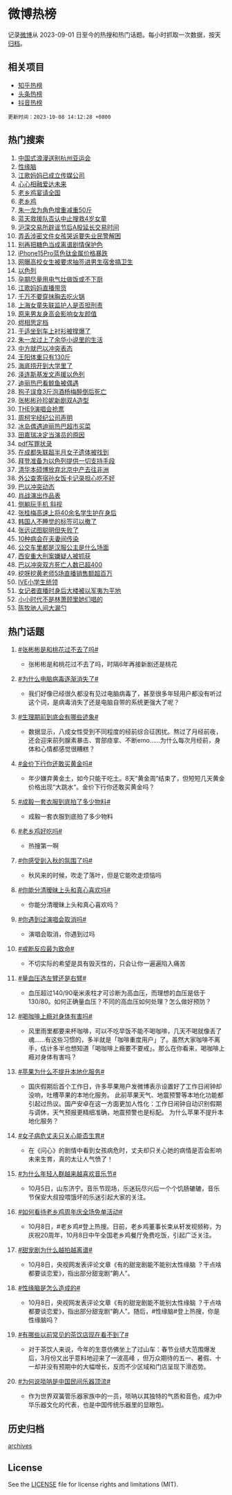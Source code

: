 # 微博热榜

记录[微博](https://www.weibo.com)从 2023-09-01 日至今的热搜和热门话题。每小时抓取一次数据，按天[归档](archives)。

## 相关项目

- [知乎热榜](https://github.com/hotarchive/zhihu)
- [头条热榜](https://github.com/hotarchive/toutiao)
- [抖音热榜](https://github.com/hotarchive/douyin)


`更新时间：2023-10-08 14:12:28 +0800`

## 热门搜索

1. [中国式浪漫送别杭州亚运会](https://m.weibo.cn/search?containerid=100103type%3D1%26t%3D10%26q%3D%23%E4%B8%AD%E5%9B%BD%E5%BC%8F%E6%B5%AA%E6%BC%AB%E9%80%81%E5%88%AB%E6%9D%AD%E5%B7%9E%E4%BA%9A%E8%BF%90%E4%BC%9A%23&stream_entry_id=51&isnewpage=1&extparam=seat%3D1%26stream_entry_id%3D51%26dgr%3D0%26c_type%3D51%26q%3D%2523%25E4%25B8%25AD%25E5%259B%25BD%25E5%25BC%258F%25E6%25B5%25AA%25E6%25BC%25AB%25E9%2580%2581%25E5%2588%25AB%25E6%259D%25AD%25E5%25B7%259E%25E4%25BA%259A%25E8%25BF%2590%25E4%25BC%259A%2523%26cate%3D10103%26pos%3D0%26filter_type%3Drealtimehot%26display_time%3D1696745547%26pre_seqid%3D169674554741802716486)
1. [性缘脑](https://m.weibo.cn/search?containerid=100103type%3D1%26t%3D10%26q%3D%E6%80%A7%E7%BC%98%E8%84%91&stream_entry_id=31&isnewpage=1&extparam=seat%3D1%26stream_entry_id%3D31%26pos%3D0%26q%3D%25E6%2580%25A7%25E7%25BC%2598%25E8%2584%2591%26cate%3D5001%26realpos%3D1%26band_rank%3D1%26dgr%3D0%26filter_type%3Drealtimehot%26c_type%3D31%26flag%3D2%26lcate%3D5001%26display_time%3D1696745547%26pre_seqid%3D169674554741802716486)
1. [江歌妈妈已成立传媒公司](https://m.weibo.cn/search?containerid=100103type%3D1%26t%3D10%26q%3D%23%E6%B1%9F%E6%AD%8C%E5%A6%88%E5%A6%88%E5%B7%B2%E6%88%90%E7%AB%8B%E4%BC%A0%E5%AA%92%E5%85%AC%E5%8F%B8%23&stream_entry_id=31&isnewpage=1&extparam=seat%3D1%26stream_entry_id%3D31%26pos%3D1%26q%3D%2523%25E6%25B1%259F%25E6%25AD%258C%25E5%25A6%2588%25E5%25A6%2588%25E5%25B7%25B2%25E6%2588%2590%25E7%25AB%258B%25E4%25BC%25A0%25E5%25AA%2592%25E5%2585%25AC%25E5%258F%25B8%2523%26cate%3D5001%26realpos%3D2%26band_rank%3D2%26dgr%3D0%26filter_type%3Drealtimehot%26c_type%3D31%26flag%3D1%26lcate%3D5001%26display_time%3D1696745547%26pre_seqid%3D169674554741802716486)
1. [心心相融爱达未来](https://m.weibo.cn/search?containerid=100103type%3D1%26t%3D10%26q%3D%23%E5%BF%83%E5%BF%83%E7%9B%B8%E8%9E%8D%E7%88%B1%E8%BE%BE%E6%9C%AA%E6%9D%A5%23&stream_entry_id=31&isnewpage=1&extparam=seat%3D1%26stream_entry_id%3D31%26pos%3D2%26q%3D%2523%25E5%25BF%2583%25E5%25BF%2583%25E7%259B%25B8%25E8%259E%258D%25E7%2588%25B1%25E8%25BE%25BE%25E6%259C%25AA%25E6%259D%25A5%2523%26cate%3D5001%26realpos%3D3%26band_rank%3D3%26dgr%3D0%26filter_type%3Drealtimehot%26c_type%3D31%26flag%3D0%26lcate%3D5001%26display_time%3D1696745547%26pre_seqid%3D169674554741802716486)
1. [老乡鸡宴请全国](https://m.weibo.cn/search?containerid=100103type%3D1%26t%3D10%26q%3D%23%E8%80%81%E4%B9%A1%E9%B8%A1%E5%AE%B4%E8%AF%B7%E5%85%A8%E5%9B%BD%23&stream_entry_id=31&isnewpage=1&extparam=seat%3D1%26stream_entry_id%3D31%26topic_ad%3D1%26pos%3D3%26q%3D%2523%25E8%2580%2581%25E4%25B9%25A1%25E9%25B8%25A1%25E5%25AE%25B4%25E8%25AF%25B7%25E5%2585%25A8%25E5%259B%25BD%2523%26is_ad_pos%3D1%26cate%3D5001%26adid%3D207229%26band_rank%3D4%26dgr%3D0%26filter_type%3Drealtimehot%26c_type%3D31%26lcate%3D5001%26display_time%3D1696745547%26pre_seqid%3D169674554741802716486)
1. [老乡鸡](https://m.weibo.cn/search?containerid=100103type%3D1%26t%3D10%26q%3D%23%E8%80%81%E4%B9%A1%E9%B8%A1%23&stream_entry_id=31&isnewpage=1&extparam=seat%3D1%26stream_entry_id%3D31%26pos%3D4%26q%3D%2523%25E8%2580%2581%25E4%25B9%25A1%25E9%25B8%25A1%2523%26cate%3D5001%26realpos%3D4%26band_rank%3D4%26dgr%3D0%26filter_type%3Drealtimehot%26c_type%3D31%26flag%3D16%26lcate%3D5001%26display_time%3D1696745547%26pre_seqid%3D169674554741802716486)
1. [朱一龙为角色增重减重50斤](https://m.weibo.cn/search?containerid=100103type%3D1%26t%3D10%26q%3D%23%E6%9C%B1%E4%B8%80%E9%BE%99%E4%B8%BA%E8%A7%92%E8%89%B2%E5%A2%9E%E9%87%8D%E5%87%8F%E9%87%8D50%E6%96%A4%23&stream_entry_id=31&isnewpage=1&extparam=seat%3D1%26stream_entry_id%3D31%26pos%3D5%26q%3D%2523%25E6%259C%25B1%25E4%25B8%2580%25E9%25BE%2599%25E4%25B8%25BA%25E8%25A7%2592%25E8%2589%25B2%25E5%25A2%259E%25E9%2587%258D%25E5%2587%258F%25E9%2587%258D50%25E6%2596%25A4%2523%26cate%3D5001%26realpos%3D5%26band_rank%3D5%26dgr%3D0%26filter_type%3Drealtimehot%26c_type%3D31%26flag%3D16%26lcate%3D5001%26display_time%3D1696745547%26pre_seqid%3D169674554741802716486)
1. [蓝天救援队否认中止搜救4岁女童](https://m.weibo.cn/search?containerid=100103type%3D1%26t%3D10%26q%3D%23%E8%93%9D%E5%A4%A9%E6%95%91%E6%8F%B4%E9%98%9F%E5%90%A6%E8%AE%A4%E4%B8%AD%E6%AD%A2%E6%90%9C%E6%95%914%E5%B2%81%E5%A5%B3%E7%AB%A5%23&stream_entry_id=31&isnewpage=1&extparam=seat%3D1%26stream_entry_id%3D31%26pos%3D6%26q%3D%2523%25E8%2593%259D%25E5%25A4%25A9%25E6%2595%2591%25E6%258F%25B4%25E9%2598%259F%25E5%2590%25A6%25E8%25AE%25A4%25E4%25B8%25AD%25E6%25AD%25A2%25E6%2590%259C%25E6%2595%25914%25E5%25B2%2581%25E5%25A5%25B3%25E7%25AB%25A5%2523%26cate%3D5001%26realpos%3D6%26band_rank%3D6%26dgr%3D0%26filter_type%3Drealtimehot%26c_type%3D31%26flag%3D1%26lcate%3D5001%26display_time%3D1696745547%26pre_seqid%3D169674554741802716486)
1. [沪深交易所辟谣节后A股延长交易时间](https://m.weibo.cn/search?containerid=100103type%3D1%26t%3D10%26q%3D%23%E6%B2%AA%E6%B7%B1%E4%BA%A4%E6%98%93%E6%89%80%E8%BE%9F%E8%B0%A3%E8%8A%82%E5%90%8EA%E8%82%A1%E5%BB%B6%E9%95%BF%E4%BA%A4%E6%98%93%E6%97%B6%E9%97%B4%23&stream_entry_id=31&isnewpage=1&extparam=seat%3D1%26stream_entry_id%3D31%26pos%3D7%26q%3D%2523%25E6%25B2%25AA%25E6%25B7%25B1%25E4%25BA%25A4%25E6%2598%2593%25E6%2589%2580%25E8%25BE%259F%25E8%25B0%25A3%25E8%258A%2582%25E5%2590%258EA%25E8%2582%25A1%25E5%25BB%25B6%25E9%2595%25BF%25E4%25BA%25A4%25E6%2598%2593%25E6%2597%25B6%25E9%2597%25B4%2523%26is_ad_pos%3D1%26cate%3D5001%26adid%3D207235%26band_rank%3D7%26dgr%3D0%26filter_type%3Drealtimehot%26c_type%3D31%26lcate%3D5001%26display_time%3D1696745547%26pre_seqid%3D169674554741802716486)
1. [弄丢涉密文件女孩哭诉要失业民警解困](https://m.weibo.cn/search?containerid=100103type%3D1%26t%3D10%26q%3D%23%E5%BC%84%E4%B8%A2%E6%B6%89%E5%AF%86%E6%96%87%E4%BB%B6%E5%A5%B3%E5%AD%A9%E5%93%AD%E8%AF%89%E8%A6%81%E5%A4%B1%E4%B8%9A%E6%B0%91%E8%AD%A6%E8%A7%A3%E5%9B%B0%23&stream_entry_id=31&isnewpage=1&extparam=seat%3D1%26stream_entry_id%3D31%26pos%3D8%26q%3D%2523%25E5%25BC%2584%25E4%25B8%25A2%25E6%25B6%2589%25E5%25AF%2586%25E6%2596%2587%25E4%25BB%25B6%25E5%25A5%25B3%25E5%25AD%25A9%25E5%2593%25AD%25E8%25AF%2589%25E8%25A6%2581%25E5%25A4%25B1%25E4%25B8%259A%25E6%25B0%2591%25E8%25AD%25A6%25E8%25A7%25A3%25E5%259B%25B0%2523%26cate%3D5001%26realpos%3D7%26band_rank%3D7%26dgr%3D0%26filter_type%3Drealtimehot%26c_type%3D31%26flag%3D32768%26lcate%3D5001%26display_time%3D1696745547%26pre_seqid%3D169674554741802716486)
1. [别再把糖色当成离谱剧情保护色](https://m.weibo.cn/search?containerid=100103type%3D1%26t%3D10%26q%3D%23%E5%88%AB%E5%86%8D%E6%8A%8A%E7%B3%96%E8%89%B2%E5%BD%93%E6%88%90%E7%A6%BB%E8%B0%B1%E5%89%A7%E6%83%85%E4%BF%9D%E6%8A%A4%E8%89%B2%23&stream_entry_id=31&isnewpage=1&extparam=seat%3D1%26stream_entry_id%3D31%26pos%3D9%26q%3D%2523%25E5%2588%25AB%25E5%2586%258D%25E6%258A%258A%25E7%25B3%2596%25E8%2589%25B2%25E5%25BD%2593%25E6%2588%2590%25E7%25A6%25BB%25E8%25B0%25B1%25E5%2589%25A7%25E6%2583%2585%25E4%25BF%259D%25E6%258A%25A4%25E8%2589%25B2%2523%26cate%3D5001%26realpos%3D8%26band_rank%3D8%26dgr%3D0%26filter_type%3Drealtimehot%26c_type%3D31%26flag%3D16%26lcate%3D5001%26display_time%3D1696745547%26pre_seqid%3D169674554741802716486)
1. [iPhone15Pro蓝色钛金属价格暴跌](https://m.weibo.cn/search?containerid=100103type%3D1%26t%3D10%26q%3D%23iPhone15Pro%E8%93%9D%E8%89%B2%E9%92%9B%E9%87%91%E5%B1%9E%E4%BB%B7%E6%A0%BC%E6%9A%B4%E8%B7%8C%23&stream_entry_id=31&isnewpage=1&extparam=seat%3D1%26stream_entry_id%3D31%26pos%3D10%26q%3D%2523iPhone15Pro%25E8%2593%259D%25E8%2589%25B2%25E9%2592%259B%25E9%2587%2591%25E5%25B1%259E%25E4%25BB%25B7%25E6%25A0%25BC%25E6%259A%25B4%25E8%25B7%258C%2523%26cate%3D5001%26realpos%3D9%26band_rank%3D9%26dgr%3D0%26filter_type%3Drealtimehot%26c_type%3D31%26flag%3D0%26lcate%3D5001%26display_time%3D1696745547%26pre_seqid%3D169674554741802716486)
1. [网曝高校女生被要求抽签进男生宿舍搞卫生](https://m.weibo.cn/search?containerid=100103type%3D1%26t%3D10%26q%3D%23%E7%BD%91%E6%9B%9D%E9%AB%98%E6%A0%A1%E5%A5%B3%E7%94%9F%E8%A2%AB%E8%A6%81%E6%B1%82%E6%8A%BD%E7%AD%BE%E8%BF%9B%E7%94%B7%E7%94%9F%E5%AE%BF%E8%88%8D%E6%90%9E%E5%8D%AB%E7%94%9F%23&stream_entry_id=31&isnewpage=1&extparam=seat%3D1%26stream_entry_id%3D31%26pos%3D11%26q%3D%2523%25E7%25BD%2591%25E6%259B%259D%25E9%25AB%2598%25E6%25A0%25A1%25E5%25A5%25B3%25E7%2594%259F%25E8%25A2%25AB%25E8%25A6%2581%25E6%25B1%2582%25E6%258A%25BD%25E7%25AD%25BE%25E8%25BF%259B%25E7%2594%25B7%25E7%2594%259F%25E5%25AE%25BF%25E8%2588%258D%25E6%2590%259E%25E5%258D%25AB%25E7%2594%259F%2523%26cate%3D5001%26realpos%3D10%26band_rank%3D10%26dgr%3D0%26filter_type%3Drealtimehot%26c_type%3D31%26flag%3D2%26lcate%3D5001%26display_time%3D1696745547%26pre_seqid%3D169674554741802716486)
1. [以色列](https://m.weibo.cn/search?containerid=100103type%3D1%26t%3D10%26q%3D%E4%BB%A5%E8%89%B2%E5%88%97&stream_entry_id=31&isnewpage=1&extparam=seat%3D1%26stream_entry_id%3D31%26pos%3D12%26q%3D%25E4%25BB%25A5%25E8%2589%25B2%25E5%2588%2597%26cate%3D5001%26realpos%3D11%26band_rank%3D11%26dgr%3D0%26filter_type%3Drealtimehot%26c_type%3D31%26flag%3D1%26lcate%3D5001%26display_time%3D1696745547%26pre_seqid%3D169674554741802716486)
1. [孕期尽量用电气灶做饭或不下厨](https://m.weibo.cn/search?containerid=100103type%3D1%26t%3D10%26q%3D%23%E5%AD%95%E6%9C%9F%E5%B0%BD%E9%87%8F%E7%94%A8%E7%94%B5%E6%B0%94%E7%81%B6%E5%81%9A%E9%A5%AD%E6%88%96%E4%B8%8D%E4%B8%8B%E5%8E%A8%23&stream_entry_id=31&isnewpage=1&extparam=seat%3D1%26stream_entry_id%3D31%26pos%3D13%26q%3D%2523%25E5%25AD%2595%25E6%259C%259F%25E5%25B0%25BD%25E9%2587%258F%25E7%2594%25A8%25E7%2594%25B5%25E6%25B0%2594%25E7%2581%25B6%25E5%2581%259A%25E9%25A5%25AD%25E6%2588%2596%25E4%25B8%258D%25E4%25B8%258B%25E5%258E%25A8%2523%26cate%3D5001%26realpos%3D12%26band_rank%3D12%26dgr%3D0%26filter_type%3Drealtimehot%26c_type%3D31%26flag%3D1%26lcate%3D5001%26display_time%3D1696745547%26pre_seqid%3D169674554741802716486)
1. [江歌妈妈直播带货](https://m.weibo.cn/search?containerid=100103type%3D1%26t%3D10%26q%3D%23%E6%B1%9F%E6%AD%8C%E5%A6%88%E5%A6%88%E7%9B%B4%E6%92%AD%E5%B8%A6%E8%B4%A7%23&stream_entry_id=31&isnewpage=1&extparam=seat%3D1%26stream_entry_id%3D31%26pos%3D14%26q%3D%2523%25E6%25B1%259F%25E6%25AD%258C%25E5%25A6%2588%25E5%25A6%2588%25E7%259B%25B4%25E6%2592%25AD%25E5%25B8%25A6%25E8%25B4%25A7%2523%26cate%3D5001%26realpos%3D13%26band_rank%3D13%26dgr%3D0%26filter_type%3Drealtimehot%26c_type%3D31%26flag%3D0%26lcate%3D5001%26display_time%3D1696745547%26pre_seqid%3D169674554741802716486)
1. [千万不要穿抹胸去吃火锅](https://m.weibo.cn/search?containerid=100103type%3D1%26t%3D10%26q%3D%23%E5%8D%83%E4%B8%87%E4%B8%8D%E8%A6%81%E7%A9%BF%E6%8A%B9%E8%83%B8%E5%8E%BB%E5%90%83%E7%81%AB%E9%94%85%23&stream_entry_id=31&isnewpage=1&extparam=seat%3D1%26stream_entry_id%3D31%26pos%3D15%26q%3D%2523%25E5%258D%2583%25E4%25B8%2587%25E4%25B8%258D%25E8%25A6%2581%25E7%25A9%25BF%25E6%258A%25B9%25E8%2583%25B8%25E5%258E%25BB%25E5%2590%2583%25E7%2581%25AB%25E9%2594%2585%2523%26cate%3D5001%26realpos%3D14%26band_rank%3D14%26dgr%3D0%26filter_type%3Drealtimehot%26c_type%3D31%26flag%3D2%26lcate%3D5001%26display_time%3D1696745547%26pre_seqid%3D169674554741802716486)
1. [上海女童失联监护人是否担刑责](https://m.weibo.cn/search?containerid=100103type%3D1%26t%3D10%26q%3D%23%E4%B8%8A%E6%B5%B7%E5%A5%B3%E7%AB%A5%E5%A4%B1%E8%81%94%E7%9B%91%E6%8A%A4%E4%BA%BA%E6%98%AF%E5%90%A6%E6%8B%85%E5%88%91%E8%B4%A3%23&stream_entry_id=31&isnewpage=1&extparam=seat%3D1%26stream_entry_id%3D31%26pos%3D16%26q%3D%2523%25E4%25B8%258A%25E6%25B5%25B7%25E5%25A5%25B3%25E7%25AB%25A5%25E5%25A4%25B1%25E8%2581%2594%25E7%259B%2591%25E6%258A%25A4%25E4%25BA%25BA%25E6%2598%25AF%25E5%2590%25A6%25E6%258B%2585%25E5%2588%2591%25E8%25B4%25A3%2523%26cate%3D5001%26realpos%3D15%26band_rank%3D15%26dgr%3D0%26filter_type%3Drealtimehot%26c_type%3D31%26flag%3D0%26lcate%3D5001%26display_time%3D1696745547%26pre_seqid%3D169674554741802716486)
1. [原来男友身高会影响女友颜值](https://m.weibo.cn/search?containerid=100103type%3D1%26t%3D10%26q%3D%23%E5%8E%9F%E6%9D%A5%E7%94%B7%E5%8F%8B%E8%BA%AB%E9%AB%98%E4%BC%9A%E5%BD%B1%E5%93%8D%E5%A5%B3%E5%8F%8B%E9%A2%9C%E5%80%BC%23&stream_entry_id=31&isnewpage=1&extparam=seat%3D1%26stream_entry_id%3D31%26pos%3D17%26q%3D%2523%25E5%258E%259F%25E6%259D%25A5%25E7%2594%25B7%25E5%258F%258B%25E8%25BA%25AB%25E9%25AB%2598%25E4%25BC%259A%25E5%25BD%25B1%25E5%2593%258D%25E5%25A5%25B3%25E5%258F%258B%25E9%25A2%259C%25E5%2580%25BC%2523%26cate%3D5001%26realpos%3D16%26band_rank%3D16%26dgr%3D0%26filter_type%3Drealtimehot%26c_type%3D31%26flag%3D1%26lcate%3D5001%26display_time%3D1696745547%26pre_seqid%3D169674554741802716486)
1. [烬相思定档](https://m.weibo.cn/search?containerid=100103type%3D1%26t%3D10%26q%3D%23%E7%83%AC%E7%9B%B8%E6%80%9D%E5%AE%9A%E6%A1%A3%23&stream_entry_id=31&isnewpage=1&extparam=seat%3D1%26stream_entry_id%3D31%26pos%3D18%26q%3D%2523%25E7%2583%25AC%25E7%259B%25B8%25E6%2580%259D%25E5%25AE%259A%25E6%25A1%25A3%2523%26cate%3D5001%26realpos%3D17%26band_rank%3D17%26dgr%3D0%26filter_type%3Drealtimehot%26c_type%3D31%26flag%3D0%26lcate%3D5001%26display_time%3D1696745547%26pre_seqid%3D169674554741802716486)
1. [于适坐到车上衬衫被撑爆了](https://m.weibo.cn/search?containerid=100103type%3D1%26t%3D10%26q%3D%E4%BA%8E%E9%80%82%E5%9D%90%E5%88%B0%E8%BD%A6%E4%B8%8A%E8%A1%AC%E8%A1%AB%E8%A2%AB%E6%92%91%E7%88%86%E4%BA%86&stream_entry_id=31&isnewpage=1&extparam=seat%3D1%26stream_entry_id%3D31%26pos%3D19%26q%3D%25E4%25BA%258E%25E9%2580%2582%25E5%259D%2590%25E5%2588%25B0%25E8%25BD%25A6%25E4%25B8%258A%25E8%25A1%25AC%25E8%25A1%25AB%25E8%25A2%25AB%25E6%2592%2591%25E7%2588%2586%25E4%25BA%2586%26cate%3D5001%26realpos%3D18%26band_rank%3D18%26dgr%3D0%26filter_type%3Drealtimehot%26c_type%3D31%26flag%3D0%26lcate%3D5001%26display_time%3D1696745547%26pre_seqid%3D169674554741802716486)
1. [朱一龙过上了余华小说里的生活](https://m.weibo.cn/search?containerid=100103type%3D1%26t%3D10%26q%3D%23%E6%9C%B1%E4%B8%80%E9%BE%99%E8%BF%87%E4%B8%8A%E4%BA%86%E4%BD%99%E5%8D%8E%E5%B0%8F%E8%AF%B4%E9%87%8C%E7%9A%84%E7%94%9F%E6%B4%BB%23&stream_entry_id=31&isnewpage=1&extparam=seat%3D1%26stream_entry_id%3D31%26pos%3D20%26q%3D%2523%25E6%259C%25B1%25E4%25B8%2580%25E9%25BE%2599%25E8%25BF%2587%25E4%25B8%258A%25E4%25BA%2586%25E4%25BD%2599%25E5%258D%258E%25E5%25B0%258F%25E8%25AF%25B4%25E9%2587%258C%25E7%259A%2584%25E7%2594%259F%25E6%25B4%25BB%2523%26cate%3D5001%26realpos%3D19%26band_rank%3D19%26dgr%3D0%26filter_type%3Drealtimehot%26c_type%3D31%26flag%3D0%26lcate%3D5001%26display_time%3D1696745547%26pre_seqid%3D169674554741802716486)
1. [中方就巴以冲突表态](https://m.weibo.cn/search?containerid=100103type%3D1%26t%3D10%26q%3D%23%E4%B8%AD%E6%96%B9%E5%B0%B1%E5%B7%B4%E4%BB%A5%E5%86%B2%E7%AA%81%E8%A1%A8%E6%80%81%23&stream_entry_id=31&isnewpage=1&extparam=seat%3D1%26stream_entry_id%3D31%26pos%3D21%26q%3D%2523%25E4%25B8%25AD%25E6%2596%25B9%25E5%25B0%25B1%25E5%25B7%25B4%25E4%25BB%25A5%25E5%2586%25B2%25E7%25AA%2581%25E8%25A1%25A8%25E6%2580%2581%2523%26cate%3D5001%26realpos%3D20%26band_rank%3D20%26dgr%3D0%26filter_type%3Drealtimehot%26c_type%3D31%26flag%3D0%26lcate%3D5001%26display_time%3D1696745547%26pre_seqid%3D169674554741802716486)
1. [王阳体重只有130斤](https://m.weibo.cn/search?containerid=100103type%3D1%26t%3D10%26q%3D%23%E7%8E%8B%E9%98%B3%E4%BD%93%E9%87%8D%E5%8F%AA%E6%9C%89130%E6%96%A4%23&stream_entry_id=31&isnewpage=1&extparam=seat%3D1%26stream_entry_id%3D31%26pos%3D22%26q%3D%2523%25E7%258E%258B%25E9%2598%25B3%25E4%25BD%2593%25E9%2587%258D%25E5%258F%25AA%25E6%259C%2589130%25E6%2596%25A4%2523%26cate%3D5001%26realpos%3D21%26band_rank%3D21%26dgr%3D0%26filter_type%3Drealtimehot%26c_type%3D31%26flag%3D1%26lcate%3D5001%26display_time%3D1696745547%26pre_seqid%3D169674554741802716486)
1. [海底捞开到大学里了](https://m.weibo.cn/search?containerid=100103type%3D1%26t%3D10%26q%3D%23%E6%B5%B7%E5%BA%95%E6%8D%9E%E5%BC%80%E5%88%B0%E5%A4%A7%E5%AD%A6%E9%87%8C%E4%BA%86%23&stream_entry_id=31&isnewpage=1&extparam=seat%3D1%26stream_entry_id%3D31%26pos%3D23%26q%3D%2523%25E6%25B5%25B7%25E5%25BA%2595%25E6%258D%259E%25E5%25BC%2580%25E5%2588%25B0%25E5%25A4%25A7%25E5%25AD%25A6%25E9%2587%258C%25E4%25BA%2586%2523%26cate%3D5001%26realpos%3D22%26band_rank%3D22%26dgr%3D0%26filter_type%3Drealtimehot%26c_type%3D31%26flag%3D1%26lcate%3D5001%26display_time%3D1696745547%26pre_seqid%3D169674554741802716486)
1. [泽连斯基发文声援以色列](https://m.weibo.cn/search?containerid=100103type%3D1%26t%3D10%26q%3D%23%E6%B3%BD%E8%BF%9E%E6%96%AF%E5%9F%BA%E5%8F%91%E6%96%87%E5%A3%B0%E6%8F%B4%E4%BB%A5%E8%89%B2%E5%88%97%23&stream_entry_id=31&isnewpage=1&extparam=seat%3D1%26stream_entry_id%3D31%26pos%3D24%26q%3D%2523%25E6%25B3%25BD%25E8%25BF%259E%25E6%2596%25AF%25E5%259F%25BA%25E5%258F%2591%25E6%2596%2587%25E5%25A3%25B0%25E6%258F%25B4%25E4%25BB%25A5%25E8%2589%25B2%25E5%2588%2597%2523%26cate%3D5001%26realpos%3D23%26band_rank%3D23%26dgr%3D0%26filter_type%3Drealtimehot%26c_type%3D31%26flag%3D0%26lcate%3D5001%26display_time%3D1696745547%26pre_seqid%3D169674554741802716486)
1. [迪丽热巴看鲸鱼被偶遇](https://m.weibo.cn/search?containerid=100103type%3D1%26t%3D10%26q%3D%23%E8%BF%AA%E4%B8%BD%E7%83%AD%E5%B7%B4%E7%9C%8B%E9%B2%B8%E9%B1%BC%E8%A2%AB%E5%81%B6%E9%81%87%23&stream_entry_id=31&isnewpage=1&extparam=seat%3D1%26stream_entry_id%3D31%26pos%3D25%26q%3D%2523%25E8%25BF%25AA%25E4%25B8%25BD%25E7%2583%25AD%25E5%25B7%25B4%25E7%259C%258B%25E9%25B2%25B8%25E9%25B1%25BC%25E8%25A2%25AB%25E5%2581%25B6%25E9%2581%2587%2523%26cate%3D5001%26realpos%3D24%26band_rank%3D24%26dgr%3D0%26filter_type%3Drealtimehot%26c_type%3D31%26flag%3D1%26lcate%3D5001%26display_time%3D1696745547%26pre_seqid%3D169674554741802716486)
1. [狗子误食3斤泡酒杨梅醉倒后死亡](https://m.weibo.cn/search?containerid=100103type%3D1%26t%3D10%26q%3D%23%E7%8B%97%E5%AD%90%E8%AF%AF%E9%A3%9F3%E6%96%A4%E6%B3%A1%E9%85%92%E6%9D%A8%E6%A2%85%E9%86%89%E5%80%92%E5%90%8E%E6%AD%BB%E4%BA%A1%23&stream_entry_id=31&isnewpage=1&extparam=seat%3D1%26stream_entry_id%3D31%26pos%3D26%26q%3D%2523%25E7%258B%2597%25E5%25AD%2590%25E8%25AF%25AF%25E9%25A3%259F3%25E6%2596%25A4%25E6%25B3%25A1%25E9%2585%2592%25E6%259D%25A8%25E6%25A2%2585%25E9%2586%2589%25E5%2580%2592%25E5%2590%258E%25E6%25AD%25BB%25E4%25BA%25A1%2523%26cate%3D5001%26realpos%3D25%26band_rank%3D25%26dgr%3D0%26filter_type%3Drealtimehot%26c_type%3D31%26flag%3D0%26lcate%3D5001%26display_time%3D1696745547%26pre_seqid%3D169674554741802716486)
1. [张彬彬孙珍妮新剧双A造型](https://m.weibo.cn/search?containerid=100103type%3D1%26t%3D10%26q%3D%23%E5%BC%A0%E5%BD%AC%E5%BD%AC%E5%AD%99%E7%8F%8D%E5%A6%AE%E6%96%B0%E5%89%A7%E5%8F%8CA%E9%80%A0%E5%9E%8B%23&stream_entry_id=31&isnewpage=1&extparam=seat%3D1%26stream_entry_id%3D31%26pos%3D27%26q%3D%2523%25E5%25BC%25A0%25E5%25BD%25AC%25E5%25BD%25AC%25E5%25AD%2599%25E7%258F%258D%25E5%25A6%25AE%25E6%2596%25B0%25E5%2589%25A7%25E5%258F%258CA%25E9%2580%25A0%25E5%259E%258B%2523%26cate%3D5001%26realpos%3D26%26band_rank%3D26%26dgr%3D0%26filter_type%3Drealtimehot%26c_type%3D31%26flag%3D1%26lcate%3D5001%26display_time%3D1696745547%26pre_seqid%3D169674554741802716486)
1. [THE9演唱会抢票](https://m.weibo.cn/search?containerid=100103type%3D1%26t%3D10%26q%3DTHE9%E6%BC%94%E5%94%B1%E4%BC%9A%E6%8A%A2%E7%A5%A8&stream_entry_id=31&isnewpage=1&extparam=seat%3D1%26stream_entry_id%3D31%26pos%3D28%26q%3DTHE9%25E6%25BC%2594%25E5%2594%25B1%25E4%25BC%259A%25E6%258A%25A2%25E7%25A5%25A8%26cate%3D5001%26realpos%3D27%26band_rank%3D27%26dgr%3D0%26filter_type%3Drealtimehot%26c_type%3D31%26flag%3D0%26lcate%3D5001%26display_time%3D1696745547%26pre_seqid%3D169674554741802716486)
1. [周柯宇经纪公司声明](https://m.weibo.cn/search?containerid=100103type%3D1%26t%3D10%26q%3D%23%E5%91%A8%E6%9F%AF%E5%AE%87%E7%BB%8F%E7%BA%AA%E5%85%AC%E5%8F%B8%E5%A3%B0%E6%98%8E%23&stream_entry_id=31&isnewpage=1&extparam=seat%3D1%26stream_entry_id%3D31%26pos%3D29%26q%3D%2523%25E5%2591%25A8%25E6%259F%25AF%25E5%25AE%2587%25E7%25BB%258F%25E7%25BA%25AA%25E5%2585%25AC%25E5%258F%25B8%25E5%25A3%25B0%25E6%2598%258E%2523%26cate%3D5001%26realpos%3D28%26band_rank%3D28%26dgr%3D0%26filter_type%3Drealtimehot%26c_type%3D31%26flag%3D1%26lcate%3D5001%26display_time%3D1696745547%26pre_seqid%3D169674554741802716486)
1. [冰岛偶遇迪丽热巴超市买菜](https://m.weibo.cn/search?containerid=100103type%3D1%26t%3D10%26q%3D%23%E5%86%B0%E5%B2%9B%E5%81%B6%E9%81%87%E8%BF%AA%E4%B8%BD%E7%83%AD%E5%B7%B4%E8%B6%85%E5%B8%82%E4%B9%B0%E8%8F%9C%23&stream_entry_id=31&isnewpage=1&extparam=seat%3D1%26stream_entry_id%3D31%26pos%3D30%26q%3D%2523%25E5%2586%25B0%25E5%25B2%259B%25E5%2581%25B6%25E9%2581%2587%25E8%25BF%25AA%25E4%25B8%25BD%25E7%2583%25AD%25E5%25B7%25B4%25E8%25B6%2585%25E5%25B8%2582%25E4%25B9%25B0%25E8%258F%259C%2523%26cate%3D5001%26realpos%3D29%26band_rank%3D29%26dgr%3D0%26filter_type%3Drealtimehot%26c_type%3D31%26flag%3D0%26lcate%3D5001%26display_time%3D1696745547%26pre_seqid%3D169674554741802716486)
1. [田嘉瑞决定当演员的原因](https://m.weibo.cn/search?containerid=100103type%3D1%26t%3D10%26q%3D%E7%94%B0%E5%98%89%E7%91%9E%E5%86%B3%E5%AE%9A%E5%BD%93%E6%BC%94%E5%91%98%E7%9A%84%E5%8E%9F%E5%9B%A0&stream_entry_id=31&isnewpage=1&extparam=seat%3D1%26stream_entry_id%3D31%26pos%3D31%26q%3D%25E7%2594%25B0%25E5%2598%2589%25E7%2591%259E%25E5%2586%25B3%25E5%25AE%259A%25E5%25BD%2593%25E6%25BC%2594%25E5%2591%2598%25E7%259A%2584%25E5%258E%259F%25E5%259B%25A0%26cate%3D5001%26realpos%3D30%26band_rank%3D30%26dgr%3D0%26filter_type%3Drealtimehot%26c_type%3D31%26flag%3D1%26lcate%3D5001%26display_time%3D1696745547%26pre_seqid%3D169674554741802716486)
1. [pdf写罪状录](https://m.weibo.cn/search?containerid=100103type%3D1%26t%3D10%26q%3Dpdf%E5%86%99%E7%BD%AA%E7%8A%B6%E5%BD%95&stream_entry_id=31&isnewpage=1&extparam=seat%3D1%26stream_entry_id%3D31%26pos%3D32%26q%3Dpdf%25E5%2586%2599%25E7%25BD%25AA%25E7%258A%25B6%25E5%25BD%2595%26cate%3D5001%26realpos%3D31%26band_rank%3D31%26dgr%3D0%26filter_type%3Drealtimehot%26c_type%3D31%26flag%3D1%26lcate%3D5001%26display_time%3D1696745547%26pre_seqid%3D169674554741802716486)
1. [在成都失联超半月女子遗体被找到](https://m.weibo.cn/search?containerid=100103type%3D1%26t%3D10%26q%3D%23%E5%9C%A8%E6%88%90%E9%83%BD%E5%A4%B1%E8%81%94%E8%B6%85%E5%8D%8A%E6%9C%88%E5%A5%B3%E5%AD%90%E9%81%97%E4%BD%93%E8%A2%AB%E6%89%BE%E5%88%B0%23&stream_entry_id=31&isnewpage=1&extparam=seat%3D1%26stream_entry_id%3D31%26pos%3D33%26q%3D%2523%25E5%259C%25A8%25E6%2588%2590%25E9%2583%25BD%25E5%25A4%25B1%25E8%2581%2594%25E8%25B6%2585%25E5%258D%258A%25E6%259C%2588%25E5%25A5%25B3%25E5%25AD%2590%25E9%2581%2597%25E4%25BD%2593%25E8%25A2%25AB%25E6%2589%25BE%25E5%2588%25B0%2523%26cate%3D5001%26realpos%3D32%26band_rank%3D32%26dgr%3D0%26filter_type%3Drealtimehot%26c_type%3D31%26flag%3D0%26lcate%3D5001%26display_time%3D1696745547%26pre_seqid%3D169674554741802716486)
1. [拜登准备为以色列提供一切支持手段](https://m.weibo.cn/search?containerid=100103type%3D1%26t%3D10%26q%3D%23%E6%8B%9C%E7%99%BB%E5%87%86%E5%A4%87%E4%B8%BA%E4%BB%A5%E8%89%B2%E5%88%97%E6%8F%90%E4%BE%9B%E4%B8%80%E5%88%87%E6%94%AF%E6%8C%81%E6%89%8B%E6%AE%B5%23&stream_entry_id=31&isnewpage=1&extparam=seat%3D1%26stream_entry_id%3D31%26pos%3D34%26q%3D%2523%25E6%258B%259C%25E7%2599%25BB%25E5%2587%2586%25E5%25A4%2587%25E4%25B8%25BA%25E4%25BB%25A5%25E8%2589%25B2%25E5%2588%2597%25E6%258F%2590%25E4%25BE%259B%25E4%25B8%2580%25E5%2588%2587%25E6%2594%25AF%25E6%258C%2581%25E6%2589%258B%25E6%25AE%25B5%2523%26cate%3D5001%26realpos%3D33%26band_rank%3D33%26dgr%3D0%26filter_type%3Drealtimehot%26c_type%3D31%26flag%3D1%26lcate%3D5001%26display_time%3D1696745547%26pre_seqid%3D169674554741802716486)
1. [清华本硕博放弃北京中产去往非洲](https://m.weibo.cn/search?containerid=100103type%3D1%26t%3D10%26q%3D%23%E6%B8%85%E5%8D%8E%E6%9C%AC%E7%A1%95%E5%8D%9A%E6%94%BE%E5%BC%83%E5%8C%97%E4%BA%AC%E4%B8%AD%E4%BA%A7%E5%8E%BB%E5%BE%80%E9%9D%9E%E6%B4%B2%23&stream_entry_id=31&isnewpage=1&extparam=seat%3D1%26stream_entry_id%3D31%26pos%3D35%26q%3D%2523%25E6%25B8%2585%25E5%258D%258E%25E6%259C%25AC%25E7%25A1%2595%25E5%258D%259A%25E6%2594%25BE%25E5%25BC%2583%25E5%258C%2597%25E4%25BA%25AC%25E4%25B8%25AD%25E4%25BA%25A7%25E5%258E%25BB%25E5%25BE%2580%25E9%259D%259E%25E6%25B4%25B2%2523%26cate%3D5001%26realpos%3D34%26band_rank%3D34%26dgr%3D0%26filter_type%3Drealtimehot%26c_type%3D31%26flag%3D0%26lcate%3D5001%26display_time%3D1696745547%26pre_seqid%3D169674554741802716486)
1. [外公查寄宿孙女饭卡记录担心吃不好](https://m.weibo.cn/search?containerid=100103type%3D1%26t%3D10%26q%3D%23%E5%A4%96%E5%85%AC%E6%9F%A5%E5%AF%84%E5%AE%BF%E5%AD%99%E5%A5%B3%E9%A5%AD%E5%8D%A1%E8%AE%B0%E5%BD%95%E6%8B%85%E5%BF%83%E5%90%83%E4%B8%8D%E5%A5%BD%23&stream_entry_id=31&isnewpage=1&extparam=seat%3D1%26stream_entry_id%3D31%26pos%3D36%26q%3D%2523%25E5%25A4%2596%25E5%2585%25AC%25E6%259F%25A5%25E5%25AF%2584%25E5%25AE%25BF%25E5%25AD%2599%25E5%25A5%25B3%25E9%25A5%25AD%25E5%258D%25A1%25E8%25AE%25B0%25E5%25BD%2595%25E6%258B%2585%25E5%25BF%2583%25E5%2590%2583%25E4%25B8%258D%25E5%25A5%25BD%2523%26cate%3D5001%26realpos%3D35%26band_rank%3D35%26dgr%3D0%26filter_type%3Drealtimehot%26c_type%3D31%26flag%3D1%26lcate%3D5001%26display_time%3D1696745547%26pre_seqid%3D169674554741802716486)
1. [巴以冲突动态](https://m.weibo.cn/search?containerid=100103type%3D1%26t%3D10%26q%3D%23%E5%B7%B4%E4%BB%A5%E5%86%B2%E7%AA%81%E5%8A%A8%E6%80%81%23&stream_entry_id=31&isnewpage=1&extparam=seat%3D1%26stream_entry_id%3D31%26pos%3D37%26q%3D%2523%25E5%25B7%25B4%25E4%25BB%25A5%25E5%2586%25B2%25E7%25AA%2581%25E5%258A%25A8%25E6%2580%2581%2523%26cate%3D5001%26realpos%3D36%26band_rank%3D36%26dgr%3D0%26filter_type%3Drealtimehot%26c_type%3D31%26flag%3D1%26lcate%3D5001%26display_time%3D1696745547%26pre_seqid%3D169674554741802716486)
1. [肖战演出作品表](https://m.weibo.cn/search?containerid=100103type%3D1%26t%3D10%26q%3D%23%E8%82%96%E6%88%98%E6%BC%94%E5%87%BA%E4%BD%9C%E5%93%81%E8%A1%A8%23&stream_entry_id=31&isnewpage=1&extparam=seat%3D1%26stream_entry_id%3D31%26pos%3D38%26q%3D%2523%25E8%2582%2596%25E6%2588%2598%25E6%25BC%2594%25E5%2587%25BA%25E4%25BD%259C%25E5%2593%2581%25E8%25A1%25A8%2523%26cate%3D5001%26realpos%3D37%26band_rank%3D37%26dgr%3D0%26filter_type%3Drealtimehot%26c_type%3D31%26flag%3D1%26lcate%3D5001%26display_time%3D1696745547%26pre_seqid%3D169674554741802716486)
1. [侧躺玩手机 斜视](https://m.weibo.cn/search?containerid=100103type%3D1%26t%3D10%26q%3D%E4%BE%A7%E8%BA%BA%E7%8E%A9%E6%89%8B%E6%9C%BA+%E6%96%9C%E8%A7%86&stream_entry_id=31&isnewpage=1&extparam=seat%3D1%26stream_entry_id%3D31%26pos%3D39%26q%3D%25E4%25BE%25A7%25E8%25BA%25BA%25E7%258E%25A9%25E6%2589%258B%25E6%259C%25BA%2520%25E6%2596%259C%25E8%25A7%2586%26cate%3D5001%26realpos%3D38%26band_rank%3D38%26dgr%3D0%26filter_type%3Drealtimehot%26c_type%3D31%26flag%3D0%26lcate%3D5001%26display_time%3D1696745547%26pre_seqid%3D169674554741802716486)
1. [张桂梅高速上将40余名学生护在身后](https://m.weibo.cn/search?containerid=100103type%3D1%26t%3D10%26q%3D%23%E5%BC%A0%E6%A1%82%E6%A2%85%E9%AB%98%E9%80%9F%E4%B8%8A%E5%B0%8640%E4%BD%99%E5%90%8D%E5%AD%A6%E7%94%9F%E6%8A%A4%E5%9C%A8%E8%BA%AB%E5%90%8E%23&stream_entry_id=31&isnewpage=1&extparam=seat%3D1%26stream_entry_id%3D31%26pos%3D40%26q%3D%2523%25E5%25BC%25A0%25E6%25A1%2582%25E6%25A2%2585%25E9%25AB%2598%25E9%2580%259F%25E4%25B8%258A%25E5%25B0%258640%25E4%25BD%2599%25E5%2590%258D%25E5%25AD%25A6%25E7%2594%259F%25E6%258A%25A4%25E5%259C%25A8%25E8%25BA%25AB%25E5%2590%258E%2523%26cate%3D5001%26realpos%3D39%26band_rank%3D39%26dgr%3D0%26filter_type%3Drealtimehot%26c_type%3D31%26flag%3D32768%26lcate%3D5001%26display_time%3D1696745547%26pre_seqid%3D169674554741802716486)
1. [韩国人不睡觉的标签可以撤了](https://m.weibo.cn/search?containerid=100103type%3D1%26t%3D10%26q%3D%23%E9%9F%A9%E5%9B%BD%E4%BA%BA%E4%B8%8D%E7%9D%A1%E8%A7%89%E7%9A%84%E6%A0%87%E7%AD%BE%E5%8F%AF%E4%BB%A5%E6%92%A4%E4%BA%86%23&stream_entry_id=31&isnewpage=1&extparam=seat%3D1%26stream_entry_id%3D31%26pos%3D41%26q%3D%2523%25E9%259F%25A9%25E5%259B%25BD%25E4%25BA%25BA%25E4%25B8%258D%25E7%259D%25A1%25E8%25A7%2589%25E7%259A%2584%25E6%25A0%2587%25E7%25AD%25BE%25E5%258F%25AF%25E4%25BB%25A5%25E6%2592%25A4%25E4%25BA%2586%2523%26cate%3D5001%26realpos%3D40%26band_rank%3D40%26dgr%3D0%26filter_type%3Drealtimehot%26c_type%3D31%26flag%3D0%26lcate%3D5001%26display_time%3D1696745547%26pre_seqid%3D169674554741802716486)
1. [张远试图聪明但失败了](https://m.weibo.cn/search?containerid=100103type%3D1%26t%3D10%26q%3D%23%E5%BC%A0%E8%BF%9C%E8%AF%95%E5%9B%BE%E8%81%AA%E6%98%8E%E4%BD%86%E5%A4%B1%E8%B4%A5%E4%BA%86%23&stream_entry_id=31&isnewpage=1&extparam=seat%3D1%26stream_entry_id%3D31%26pos%3D42%26q%3D%2523%25E5%25BC%25A0%25E8%25BF%259C%25E8%25AF%2595%25E5%259B%25BE%25E8%2581%25AA%25E6%2598%258E%25E4%25BD%2586%25E5%25A4%25B1%25E8%25B4%25A5%25E4%25BA%2586%2523%26cate%3D5001%26realpos%3D41%26band_rank%3D41%26dgr%3D0%26filter_type%3Drealtimehot%26c_type%3D31%26flag%3D1%26lcate%3D5001%26display_time%3D1696745547%26pre_seqid%3D169674554741802716486)
1. [10种病会在夫妻间传染](https://m.weibo.cn/search?containerid=100103type%3D1%26t%3D10%26q%3D%2310%E7%A7%8D%E7%97%85%E4%BC%9A%E5%9C%A8%E5%A4%AB%E5%A6%BB%E9%97%B4%E4%BC%A0%E6%9F%93%23&stream_entry_id=31&isnewpage=1&extparam=seat%3D1%26stream_entry_id%3D31%26pos%3D43%26q%3D%252310%25E7%25A7%258D%25E7%2597%2585%25E4%25BC%259A%25E5%259C%25A8%25E5%25A4%25AB%25E5%25A6%25BB%25E9%2597%25B4%25E4%25BC%25A0%25E6%259F%2593%2523%26cate%3D5001%26realpos%3D42%26band_rank%3D42%26dgr%3D0%26filter_type%3Drealtimehot%26c_type%3D31%26flag%3D0%26lcate%3D5001%26display_time%3D1696745547%26pre_seqid%3D169674554741802716486)
1. [公交车里都是汉服公主是什么场面](https://m.weibo.cn/search?containerid=100103type%3D1%26t%3D10%26q%3D%23%E5%85%AC%E4%BA%A4%E8%BD%A6%E9%87%8C%E9%83%BD%E6%98%AF%E6%B1%89%E6%9C%8D%E5%85%AC%E4%B8%BB%E6%98%AF%E4%BB%80%E4%B9%88%E5%9C%BA%E9%9D%A2%23&stream_entry_id=31&isnewpage=1&extparam=seat%3D1%26stream_entry_id%3D31%26pos%3D44%26q%3D%2523%25E5%2585%25AC%25E4%25BA%25A4%25E8%25BD%25A6%25E9%2587%258C%25E9%2583%25BD%25E6%2598%25AF%25E6%25B1%2589%25E6%259C%258D%25E5%2585%25AC%25E4%25B8%25BB%25E6%2598%25AF%25E4%25BB%2580%25E4%25B9%2588%25E5%259C%25BA%25E9%259D%25A2%2523%26cate%3D5001%26realpos%3D43%26band_rank%3D43%26dgr%3D0%26filter_type%3Drealtimehot%26c_type%3D31%26flag%3D1%26lcate%3D5001%26display_time%3D1696745547%26pre_seqid%3D169674554741802716486)
1. [西安重大刑案嫌疑人被抓获](https://m.weibo.cn/search?containerid=100103type%3D1%26t%3D10%26q%3D%23%E8%A5%BF%E5%AE%89%E9%87%8D%E5%A4%A7%E5%88%91%E6%A1%88%E5%AB%8C%E7%96%91%E4%BA%BA%E8%A2%AB%E6%8A%93%E8%8E%B7%23&stream_entry_id=31&isnewpage=1&extparam=seat%3D1%26stream_entry_id%3D31%26pos%3D45%26q%3D%2523%25E8%25A5%25BF%25E5%25AE%2589%25E9%2587%258D%25E5%25A4%25A7%25E5%2588%2591%25E6%25A1%2588%25E5%25AB%258C%25E7%2596%2591%25E4%25BA%25BA%25E8%25A2%25AB%25E6%258A%2593%25E8%258E%25B7%2523%26cate%3D5001%26realpos%3D44%26band_rank%3D44%26dgr%3D0%26filter_type%3Drealtimehot%26c_type%3D31%26flag%3D0%26lcate%3D5001%26display_time%3D1696745547%26pre_seqid%3D169674554741802716486)
1. [巴以冲突双方死亡人数已超400](https://m.weibo.cn/search?containerid=100103type%3D1%26t%3D10%26q%3D%23%E5%B7%B4%E4%BB%A5%E5%86%B2%E7%AA%81%E5%8F%8C%E6%96%B9%E6%AD%BB%E4%BA%A1%E4%BA%BA%E6%95%B0%E5%B7%B2%E8%B6%85400%23&stream_entry_id=31&isnewpage=1&extparam=seat%3D1%26stream_entry_id%3D31%26pos%3D46%26q%3D%2523%25E5%25B7%25B4%25E4%25BB%25A5%25E5%2586%25B2%25E7%25AA%2581%25E5%258F%258C%25E6%2596%25B9%25E6%25AD%25BB%25E4%25BA%25A1%25E4%25BA%25BA%25E6%2595%25B0%25E5%25B7%25B2%25E8%25B6%2585400%2523%26cate%3D5001%26realpos%3D45%26band_rank%3D45%26dgr%3D0%26filter_type%3Drealtimehot%26c_type%3D31%26flag%3D0%26lcate%3D5001%26display_time%3D1696745547%26pre_seqid%3D169674554741802716486)
1. [挖呀挖黄老师5场直播销售额超百万](https://m.weibo.cn/search?containerid=100103type%3D1%26t%3D10%26q%3D%23%E6%8C%96%E5%91%80%E6%8C%96%E9%BB%84%E8%80%81%E5%B8%885%E5%9C%BA%E7%9B%B4%E6%92%AD%E9%94%80%E5%94%AE%E9%A2%9D%E8%B6%85%E7%99%BE%E4%B8%87%23&stream_entry_id=31&isnewpage=1&extparam=seat%3D1%26stream_entry_id%3D31%26pos%3D47%26q%3D%2523%25E6%258C%2596%25E5%2591%2580%25E6%258C%2596%25E9%25BB%2584%25E8%2580%2581%25E5%25B8%25885%25E5%259C%25BA%25E7%259B%25B4%25E6%2592%25AD%25E9%2594%2580%25E5%2594%25AE%25E9%25A2%259D%25E8%25B6%2585%25E7%2599%25BE%25E4%25B8%2587%2523%26cate%3D5001%26realpos%3D46%26band_rank%3D46%26dgr%3D0%26filter_type%3Drealtimehot%26c_type%3D31%26flag%3D0%26lcate%3D5001%26display_time%3D1696745547%26pre_seqid%3D169674554741802716486)
1. [IVE小学生统领](https://m.weibo.cn/search?containerid=100103type%3D1%26t%3D10%26q%3DIVE%E5%B0%8F%E5%AD%A6%E7%94%9F%E7%BB%9F%E9%A2%86&stream_entry_id=31&isnewpage=1&extparam=seat%3D1%26stream_entry_id%3D31%26pos%3D48%26q%3DIVE%25E5%25B0%258F%25E5%25AD%25A6%25E7%2594%259F%25E7%25BB%259F%25E9%25A2%2586%26cate%3D5001%26realpos%3D47%26band_rank%3D47%26dgr%3D0%26filter_type%3Drealtimehot%26c_type%3D31%26flag%3D1%26lcate%3D5001%26display_time%3D1696745547%26pre_seqid%3D169674554741802716486)
1. [女记者直播时身后大楼被以军夷为平地](https://m.weibo.cn/search?containerid=100103type%3D1%26t%3D10%26q%3D%23%E5%A5%B3%E8%AE%B0%E8%80%85%E7%9B%B4%E6%92%AD%E6%97%B6%E8%BA%AB%E5%90%8E%E5%A4%A7%E6%A5%BC%E8%A2%AB%E4%BB%A5%E5%86%9B%E5%A4%B7%E4%B8%BA%E5%B9%B3%E5%9C%B0%23&stream_entry_id=31&isnewpage=1&extparam=seat%3D1%26stream_entry_id%3D31%26pos%3D49%26q%3D%2523%25E5%25A5%25B3%25E8%25AE%25B0%25E8%2580%2585%25E7%259B%25B4%25E6%2592%25AD%25E6%2597%25B6%25E8%25BA%25AB%25E5%2590%258E%25E5%25A4%25A7%25E6%25A5%25BC%25E8%25A2%25AB%25E4%25BB%25A5%25E5%2586%259B%25E5%25A4%25B7%25E4%25B8%25BA%25E5%25B9%25B3%25E5%259C%25B0%2523%26cate%3D5001%26realpos%3D48%26band_rank%3D48%26dgr%3D0%26filter_type%3Drealtimehot%26c_type%3D31%26flag%3D0%26lcate%3D5001%26display_time%3D1696745547%26pre_seqid%3D169674554741802716486)
1. [小小时代不是林萧顾里她们唱的](https://m.weibo.cn/search?containerid=100103type%3D1%26t%3D10%26q%3D%23%E5%B0%8F%E5%B0%8F%E6%97%B6%E4%BB%A3%E4%B8%8D%E6%98%AF%E6%9E%97%E8%90%A7%E9%A1%BE%E9%87%8C%E5%A5%B9%E4%BB%AC%E5%94%B1%E7%9A%84%23&stream_entry_id=31&isnewpage=1&extparam=seat%3D1%26stream_entry_id%3D31%26pos%3D50%26q%3D%2523%25E5%25B0%258F%25E5%25B0%258F%25E6%2597%25B6%25E4%25BB%25A3%25E4%25B8%258D%25E6%2598%25AF%25E6%259E%2597%25E8%2590%25A7%25E9%25A1%25BE%25E9%2587%258C%25E5%25A5%25B9%25E4%25BB%25AC%25E5%2594%25B1%25E7%259A%2584%2523%26cate%3D5001%26realpos%3D49%26band_rank%3D49%26dgr%3D0%26filter_type%3Drealtimehot%26c_type%3D31%26flag%3D1%26lcate%3D5001%26display_time%3D1696745547%26pre_seqid%3D169674554741802716486)
1. [陈牧驰人间大漏勺](https://m.weibo.cn/search?containerid=100103type%3D1%26t%3D10%26q%3D%23%E9%99%88%E7%89%A7%E9%A9%B0%E4%BA%BA%E9%97%B4%E5%A4%A7%E6%BC%8F%E5%8B%BA%23&stream_entry_id=31&isnewpage=1&extparam=seat%3D1%26stream_entry_id%3D31%26pos%3D51%26q%3D%2523%25E9%2599%2588%25E7%2589%25A7%25E9%25A9%25B0%25E4%25BA%25BA%25E9%2597%25B4%25E5%25A4%25A7%25E6%25BC%258F%25E5%258B%25BA%2523%26cate%3D5001%26realpos%3D50%26band_rank%3D50%26dgr%3D0%26filter_type%3Drealtimehot%26c_type%3D31%26flag%3D1%26lcate%3D5001%26display_time%3D1696745547%26pre_seqid%3D169674554741802716486)

## 热门话题

1. [#张彬彬是和桃花过不去了吗#](https://m.weibo.cn/search?containerid=231522type%3D1%26t%3D10%26q%3D%23%E5%BC%A0%E5%BD%AC%E5%BD%AC%E6%98%AF%E5%92%8C%E6%A1%83%E8%8A%B1%E8%BF%87%E4%B8%8D%E5%8E%BB%E4%BA%86%E5%90%97%23&stream_entry_id=128&isnewpage=1&extparam=seat%3D1%26cate%3D5004%26pos%3D1-0-0%26dgr%3D0%26c_type%3D128%26unitid%3D1696734386851%26lcate%3D5004%26display_time%3D1696745548%26pre_seqid%3D1696745548530027370149)
    - 张彬彬是和桃花过不去了吗，时隔6年再接新剧还是桃花

1. [#为什么电脑病毒逐渐消失了#](https://m.weibo.cn/search?containerid=231522type%3D1%26t%3D10%26q%3D%23%E4%B8%BA%E4%BB%80%E4%B9%88%E7%94%B5%E8%84%91%E7%97%85%E6%AF%92%E9%80%90%E6%B8%90%E6%B6%88%E5%A4%B1%E4%BA%86%23&stream_entry_id=128&isnewpage=1&extparam=seat%3D1%26cate%3D5004%26pos%3D1-0-1%26dgr%3D0%26c_type%3D128%26unitid%3D1696670790535%26lcate%3D5004%26display_time%3D1696745548%26pre_seqid%3D1696745548530027370149)
    - 我们好像已经很久都没有见过电脑病毒了，甚至很多年轻用户都没有听过这个词，是病毒消失了还是电脑自带的系统更强大了呢？  ​​​

1. [#生理期前到底会有哪些迹象#](https://m.weibo.cn/search?containerid=231522type%3D1%26t%3D10%26q%3D%23%E7%94%9F%E7%90%86%E6%9C%9F%E5%89%8D%E5%88%B0%E5%BA%95%E4%BC%9A%E6%9C%89%E5%93%AA%E4%BA%9B%E8%BF%B9%E8%B1%A1%23&stream_entry_id=128&isnewpage=1&extparam=seat%3D1%26cate%3D5004%26pos%3D1-0-2%26dgr%3D0%26c_type%3D128%26unitid%3D1696688812835%26lcate%3D5004%26display_time%3D1696745548%26pre_seqid%3D1696745548530027370149)
    - 数据显示，八成女性受到不同程度的经前综合征困扰。熬过了月经前夜，还会迎来前列腺素暴击、胃部痉挛、不断emo……为什么每次月经前，身体和心情都感觉很糟糕？ ​

1. [#金价下行你还敢买黄金吗#](https://m.weibo.cn/search?containerid=231522type%3D1%26t%3D10%26q%3D%23%E9%87%91%E4%BB%B7%E4%B8%8B%E8%A1%8C%E4%BD%A0%E8%BF%98%E6%95%A2%E4%B9%B0%E9%BB%84%E9%87%91%E5%90%97%23&stream_entry_id=128&isnewpage=1&extparam=seat%3D1%26cate%3D5004%26pos%3D1-0-3%26dgr%3D0%26c_type%3D128%26unitid%3D1696736505393%26lcate%3D5004%26display_time%3D1696745548%26pre_seqid%3D1696745548530027370149)
    - 年少嫌弃黄金土，如今只能干吃土。8天“黄金周”结束了，但短短几天黄金价格出现“大跳水“。金价下行你还敢买黄金吗？

1. [#成毅一套衣服到底拍了多少物料#](https://m.weibo.cn/search?containerid=231522type%3D1%26t%3D10%26q%3D%23%E6%88%90%E6%AF%85%E4%B8%80%E5%A5%97%E8%A1%A3%E6%9C%8D%E5%88%B0%E5%BA%95%E6%8B%8D%E4%BA%86%E5%A4%9A%E5%B0%91%E7%89%A9%E6%96%99%23&stream_entry_id=128&isnewpage=1&extparam=seat%3D1%26cate%3D5004%26pos%3D1-0-4%26dgr%3D0%26c_type%3D128%26unitid%3D1696737706483%26lcate%3D5004%26display_time%3D1696745548%26pre_seqid%3D1696745548530027370149)
    - 成毅一套衣服到底拍了多少物料

1. [#老乡鸡好吃吗#](https://m.weibo.cn/search?containerid=231522type%3D1%26t%3D10%26q%3D%23%E8%80%81%E4%B9%A1%E9%B8%A1%E5%A5%BD%E5%90%83%E5%90%97%23&stream_entry_id=128&isnewpage=1&extparam=seat%3D1%26cate%3D5004%26pos%3D1-0-5%26dgr%3D0%26c_type%3D128%26unitid%3D1696738295630%26lcate%3D5004%26display_time%3D1696745548%26pre_seqid%3D1696745548530027370149)
    - 热搜第一啊

1. [#你感受到入秋的氛围了吗#](https://m.weibo.cn/search?containerid=231522type%3D1%26t%3D10%26q%3D%23%E4%BD%A0%E6%84%9F%E5%8F%97%E5%88%B0%E5%85%A5%E7%A7%8B%E7%9A%84%E6%B0%9B%E5%9B%B4%E4%BA%86%E5%90%97%23&stream_entry_id=128&isnewpage=1&extparam=seat%3D1%26cate%3D5004%26pos%3D1-0-6%26dgr%3D0%26c_type%3D128%26unitid%3D1696652479689%26lcate%3D5004%26display_time%3D1696745548%26pre_seqid%3D1696745548530027370149)
    - 秋风来的时候，吹走了落叶，但是它能吹走烦恼吗

1. [#你能分清暧昧上头和真心喜欢吗#](https://m.weibo.cn/search?containerid=231522type%3D1%26t%3D10%26q%3D%23%E4%BD%A0%E8%83%BD%E5%88%86%E6%B8%85%E6%9A%A7%E6%98%A7%E4%B8%8A%E5%A4%B4%E5%92%8C%E7%9C%9F%E5%BF%83%E5%96%9C%E6%AC%A2%E5%90%97%23&stream_entry_id=128&isnewpage=1&extparam=seat%3D1%26cate%3D5004%26pos%3D1-0-7%26dgr%3D0%26c_type%3D128%26unitid%3D1696693892085%26lcate%3D5004%26display_time%3D1696745548%26pre_seqid%3D1696745548530027370149)
    - 你能分清暧昧上头和真心喜欢吗？

1. [#你遇到过演唱会取消吗#](https://m.weibo.cn/search?containerid=231522type%3D1%26t%3D10%26q%3D%23%E4%BD%A0%E9%81%87%E5%88%B0%E8%BF%87%E6%BC%94%E5%94%B1%E4%BC%9A%E5%8F%96%E6%B6%88%E5%90%97%23&stream_entry_id=128&isnewpage=1&extparam=seat%3D1%26cate%3D5004%26pos%3D1-0-8%26dgr%3D0%26c_type%3D128%26unitid%3D1696647697636%26lcate%3D5004%26display_time%3D1696745548%26pre_seqid%3D1696745548530027370149)
    - 演唱会取消，你遇到过吗

1. [#戒断反应最为致命#](https://m.weibo.cn/search?containerid=231522type%3D1%26t%3D10%26q%3D%23%E6%88%92%E6%96%AD%E5%8F%8D%E5%BA%94%E6%9C%80%E4%B8%BA%E8%87%B4%E5%91%BD%23&stream_entry_id=128&isnewpage=1&extparam=seat%3D1%26cate%3D5004%26pos%3D1-0-9%26dgr%3D0%26c_type%3D128%26unitid%3D1696664784792%26lcate%3D5004%26display_time%3D1696745548%26pre_seqid%3D1696745548530027370149)
    - 不切实际的希望是具有毁灭性的，只会让你一遍遍陷入痛苦

1. [#量血压选左臂还是右臂#](https://m.weibo.cn/search?containerid=231522type%3D1%26t%3D10%26q%3D%23%E9%87%8F%E8%A1%80%E5%8E%8B%E9%80%89%E5%B7%A6%E8%87%82%E8%BF%98%E6%98%AF%E5%8F%B3%E8%87%82%23&stream_entry_id=128&isnewpage=1&extparam=seat%3D1%26cate%3D5004%26pos%3D1-0-10%26dgr%3D0%26c_type%3D128%26unitid%3D1696739203828%26lcate%3D5004%26display_time%3D1696745548%26pre_seqid%3D1696745548530027370149)
    - 血压超过140/90毫米汞柱才可诊断为高血压，而理想的血压是低于130/80。如何正确量血压？不同的高血压如何处理？怎么做好预防？

1. [#喝咖啡上瘾对身体有害吗#](https://m.weibo.cn/search?containerid=231522type%3D1%26t%3D10%26q%3D%23%E5%96%9D%E5%92%96%E5%95%A1%E4%B8%8A%E7%98%BE%E5%AF%B9%E8%BA%AB%E4%BD%93%E6%9C%89%E5%AE%B3%E5%90%97%23&stream_entry_id=128&isnewpage=1&extparam=seat%3D1%26cate%3D5004%26pos%3D1-0-11%26dgr%3D0%26c_type%3D128%26unitid%3D1696602694955%26lcate%3D5004%26display_time%3D1696745548%26pre_seqid%3D1696745548530027370149)
    - 风里雨里都要来杯咖啡，可以不吃早饭不能不喝咖啡，几天不喝就像丢了魂……有这些习惯的，多半就是「咖啡重度用户」了。虽然大家咖啡不离手，估计多半也想知道「喝咖啡上瘾要不要戒」。那么在你看来，喝咖啡上瘾对身体有害吗？

1. [#苹果为什么不提升本地化服务#](https://m.weibo.cn/search?containerid=231522type%3D1%26t%3D10%26q%3D%23%E8%8B%B9%E6%9E%9C%E4%B8%BA%E4%BB%80%E4%B9%88%E4%B8%8D%E6%8F%90%E5%8D%87%E6%9C%AC%E5%9C%B0%E5%8C%96%E6%9C%8D%E5%8A%A1%23&stream_entry_id=128&isnewpage=1&extparam=seat%3D1%26cate%3D5004%26pos%3D1-0-12%26dgr%3D0%26c_type%3D128%26unitid%3D1696647977038%26lcate%3D5004%26display_time%3D1696745548%26pre_seqid%3D1696745548530027370149)
    - 国庆假期后首个工作日，许多苹果用户发微博表示设置好了工作日闹钟却没响，吐槽苹果的本地化服务。
此前苹果天气、地震预警等本地化功能都引起过热议。国产安卓在这一方面更加人性化：工作日闹钟自动识别假期与调休，天气预报更精细准确，地震预警也是标配。
为什么苹果不提升本地化服务？

1. [#女子病危丈夫只关心能否生育#](https://m.weibo.cn/search?containerid=231522type%3D1%26t%3D10%26q%3D%23%E5%A5%B3%E5%AD%90%E7%97%85%E5%8D%B1%E4%B8%88%E5%A4%AB%E5%8F%AA%E5%85%B3%E5%BF%83%E8%83%BD%E5%90%A6%E7%94%9F%E8%82%B2%23&stream_entry_id=128&isnewpage=1&extparam=seat%3D1%26cate%3D5004%26pos%3D1-0-13%26dgr%3D0%26c_type%3D128%26unitid%3D1696675891012%26lcate%3D5004%26display_time%3D1696745548%26pre_seqid%3D1696745548530027370149)
    - 在《问心》的剧情中看到女孩病危时，丈夫却只关心她的病情是否会影响未来生育，真的太让人气愤了！

1. [#为什么年轻人群越来越喜欢音乐节#](https://m.weibo.cn/search?containerid=231522type%3D1%26t%3D10%26q%3D%23%E4%B8%BA%E4%BB%80%E4%B9%88%E5%B9%B4%E8%BD%BB%E4%BA%BA%E7%BE%A4%E8%B6%8A%E6%9D%A5%E8%B6%8A%E5%96%9C%E6%AC%A2%E9%9F%B3%E4%B9%90%E8%8A%82%23&stream_entry_id=128&isnewpage=1&extparam=seat%3D1%26cate%3D5004%26pos%3D1-0-14%26dgr%3D0%26c_type%3D128%26unitid%3D1696728379423%26lcate%3D5004%26display_time%3D1696745548%26pre_seqid%3D1696745548530027370149)
    - 10月5日，山东济宁。音乐节现场，乐迷玩尽兴后一个个饥肠辘辘，音乐节保安大叔投喂饿坏的乐迷引起大家的关注。

1. [#如何看待老乡鸡周年庆全场免单活动#](https://m.weibo.cn/search?containerid=231522type%3D1%26t%3D10%26q%3D%23%E5%A6%82%E4%BD%95%E7%9C%8B%E5%BE%85%E8%80%81%E4%B9%A1%E9%B8%A1%E5%91%A8%E5%B9%B4%E5%BA%86%E5%85%A8%E5%9C%BA%E5%85%8D%E5%8D%95%E6%B4%BB%E5%8A%A8%23&stream_entry_id=128&isnewpage=1&extparam=seat%3D1%26cate%3D5004%26pos%3D1-0-15%26dgr%3D0%26c_type%3D128%26unitid%3D1696744321940%26lcate%3D5004%26display_time%3D1696745548%26pre_seqid%3D1696745548530027370149)
    - 10月8日，#老乡鸡#登上热搜。日前，老乡鸡董事长束从轩发视频称，为庆祝20周年，10月8日中午全国老乡鸡餐厅免费吃饭，引起广泛关注。  ​​​

1. [#甜宠剧为什么越拍越离谱#](https://m.weibo.cn/search?containerid=231522type%3D1%26t%3D10%26q%3D%23%E7%94%9C%E5%AE%A0%E5%89%A7%E4%B8%BA%E4%BB%80%E4%B9%88%E8%B6%8A%E6%8B%8D%E8%B6%8A%E7%A6%BB%E8%B0%B1%23&stream_entry_id=128&isnewpage=1&extparam=seat%3D1%26cate%3D5004%26pos%3D1-0-16%26dgr%3D0%26c_type%3D128%26unitid%3D1696744016659%26lcate%3D5004%26display_time%3D1696745548%26pre_seqid%3D1696745548530027370149)
    - 10月8日，央视网发表评论文章《有的甜宠剧能不能别太性缘脑 ？干点啥都要谈恋爱》，指出部分甜宠剧“齁人”。

1. [#性缘脑是怎么造成的#](https://m.weibo.cn/search?containerid=231522type%3D1%26t%3D10%26q%3D%23%E6%80%A7%E7%BC%98%E8%84%91%E6%98%AF%E6%80%8E%E4%B9%88%E9%80%A0%E6%88%90%E7%9A%84%23&stream_entry_id=128&isnewpage=1&extparam=seat%3D1%26cate%3D5004%26pos%3D1-0-17%26dgr%3D0%26c_type%3D128%26unitid%3D1696744013733%26lcate%3D5004%26display_time%3D1696745548%26pre_seqid%3D1696745548530027370149)
    - 10月8日，央视网发表评论文章《有的甜宠剧能不能别太性缘脑 ？干点啥都要谈恋爱》，指出部分甜宠剧“齁人”。随后，#性缘脑#登上热搜，你是性缘脑吗？

1. [#有哪些以前常见的茶饮店现在看不到了#](https://m.weibo.cn/search?containerid=231522type%3D1%26t%3D10%26q%3D%23%E6%9C%89%E5%93%AA%E4%BA%9B%E4%BB%A5%E5%89%8D%E5%B8%B8%E8%A7%81%E7%9A%84%E8%8C%B6%E9%A5%AE%E5%BA%97%E7%8E%B0%E5%9C%A8%E7%9C%8B%E4%B8%8D%E5%88%B0%E4%BA%86%23&stream_entry_id=128&isnewpage=1&extparam=seat%3D1%26cate%3D5004%26pos%3D1-0-18%26dgr%3D0%26c_type%3D128%26unitid%3D1696741319930%26lcate%3D5004%26display_time%3D1696745548%26pre_seqid%3D1696745548530027370149)
    - 对于茶饮人来说，今年的生意仿佛坐上了过山车：春节业绩大范围爆发后，3月份又出乎意料地迎来了一波高峰 ，但万众期待的五一、暑假、十一却并没有预期中的大幅增长，反而不少区域和门店呈现下滑态势。

1. [#为何说唢呐是中国民间乐器顶流#](https://m.weibo.cn/search?containerid=231522type%3D1%26t%3D10%26q%3D%23%E4%B8%BA%E4%BD%95%E8%AF%B4%E5%94%A2%E5%91%90%E6%98%AF%E4%B8%AD%E5%9B%BD%E6%B0%91%E9%97%B4%E4%B9%90%E5%99%A8%E9%A1%B6%E6%B5%81%23&stream_entry_id=128&isnewpage=1&extparam=seat%3D1%26cate%3D5004%26pos%3D1-0-19%26dgr%3D0%26c_type%3D128%26unitid%3D1696723600367%26lcate%3D5004%26display_time%3D1696745548%26pre_seqid%3D1696745548530027370149)
    - 作为世界双簧管乐器家族中的一员，唢呐以其独特的气质和音色，成为中华乐器文化的代表，也是中国传统乐器里的显眼包。


## 历史归档

[archives](archives)

## License

See the [LICENSE](LICENSE) file for license rights and limitations (MIT).
